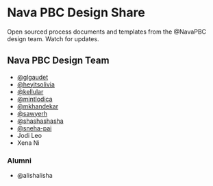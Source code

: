 # Nava PBC Design Share

Open sourced process documents and templates from the @NavaPBC design team. Watch for updates.

## Nava PBC Design Team
- [@glgaudet](https://github.com/glgaudet)
- [@heyitsolivia](https://github.com/heyitsolivia)
- [@kellular](https://github.com/kellular)
- [@mintlodica](https://github.com/mintlodica)
- [@mkhandekar](https://github.com/mkhandekar)
- [@sawyerh](https://github.com/sawyerh)
- [@shashashasha](https://github.com/shashashasha)
- [@sneha-pai](https://github.com/sneha-pai)
- Jodi Leo
- Xena Ni

### Alumni
- @alishalisha
